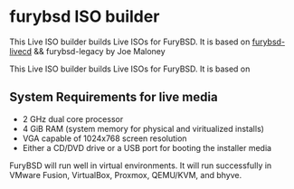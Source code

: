 # furybsd ISO builder

This Live ISO builder builds Live ISOs for FuryBSD. It is based on [furybsd-livecd](https://github.com/furybsd/furybsd-livecd/) && furybsd-legacy by Joe Maloney 

This Live ISO builder builds Live ISOs for FuryBSD. It is based on  

## System Requirements for live media

* 2 GHz dual core processor
* 4 GiB RAM (system memory for physical and viritualized installs)
* VGA capable of 1024x768 screen resolution 
* Either a CD/DVD drive or a USB port for booting the installer media

FuryBSD will run well in virtual environments. It will run successfully in VMware Fusion, VirtualBox, Proxmox, QEMU/KVM, and bhyve.
